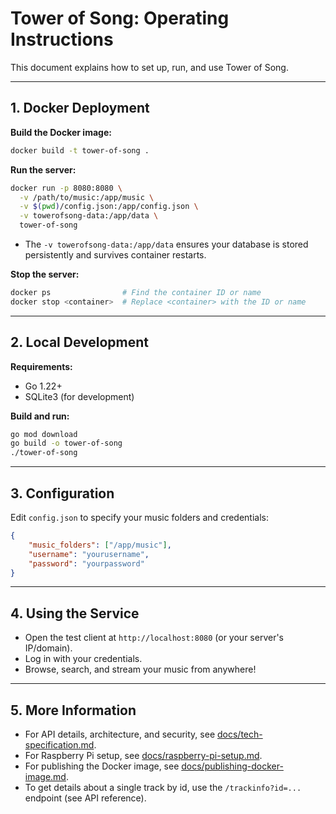 # Tower of Song: Operating Instructions

This document explains how to set up, run, and use Tower of Song.

---

## 1. Docker Deployment

**Build the Docker image:**
```bash
docker build -t tower-of-song .
```

**Run the server:**
```bash
docker run -p 8080:8080 \
  -v /path/to/music:/app/music \
  -v $(pwd)/config.json:/app/config.json \
  -v towerofsong-data:/app/data \
  tower-of-song
```

- The `-v towerofsong-data:/app/data` ensures your database is stored persistently and survives container restarts.

**Stop the server:**
```bash
docker ps                # Find the container ID or name
docker stop <container>  # Replace <container> with the ID or name
```

---

## 2. Local Development

**Requirements:**
- Go 1.22+
- SQLite3 (for development)

**Build and run:**
```bash
go mod download
go build -o tower-of-song
./tower-of-song
```

---

## 3. Configuration

Edit `config.json` to specify your music folders and credentials:
```json
{
    "music_folders": ["/app/music"],
    "username": "yourusername",
    "password": "yourpassword"
}
```

---

## 4. Using the Service

- Open the test client at `http://localhost:8080` (or your server's IP/domain).
- Log in with your credentials.
- Browse, search, and stream your music from anywhere!

---

## 5. More Information

- For API details, architecture, and security, see [docs/tech-specification.md](tech-specification.md).
- For Raspberry Pi setup, see [docs/raspberry-pi-setup.md](raspberry-pi-setup.md).
- For publishing the Docker image, see [docs/publishing-docker-image.md](publishing-docker-image.md).
- To get details about a single track by id, use the `/trackinfo?id=...` endpoint (see API reference). 